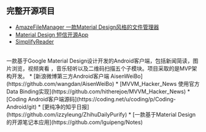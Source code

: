 完整开源项目
---

* [AmazeFileManager 一款Material Design风格的文件管理器](https://github.com/arpitkh96/AmazeFileManager)
* [Material Design 短信开源App](https://github.com/qklabs/qksms)
* [SimplifyReader](https://github.com/SkillCollege/SimplifyReader)
<br/>
一款基于Google Material Design设计开发的Android客户端，包括新闻简读，图片浏览，视频爽看 ，音乐轻听以及二维码扫描五个子模块。项目采取的是MVP架构开发。
* [新浪微博第三方Android客户端 AisenWeiBo](https://github.com/wangdan/AisenWeiBo)
* [MVVM_Hacker_News 使用官方Data Binding实现](https://github.com/hitherejoe/MVVM_Hacker_News)
* [Coding Android客户端源码](https://coding.net/u/coding/p/Coding-Android/git)
* [更纯净的知乎日报](https://github.com/izzyleung/ZhihuDailyPurify)
* [一款基于Material Design 的开源笔记本应用](https://github.com/lguipeng/Notes)
